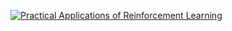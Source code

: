 [![Practical Applications of Reinforcement Learning](https://github.com/Arjun2905/winter-of-contributing/blob/Machine_Learning/Machine_Learning/Reinforcement_Learning/Assets/Reinforcement_Learning.png)](https://drive.google.com/file/d/1bEdPgxIqI1wEyQVk_4ilJL-z5cyn7CA9/view?usp=sharing "Practical Applications of Reinforcement Learning")
